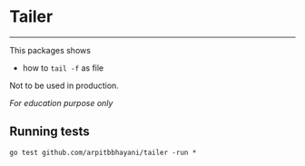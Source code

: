 # Tailer
---
This packages shows

 - how to `tail -f` as file

Not to be used in production.

_For education purpose only_


## Running tests

```
go test github.com/arpitbbhayani/tailer -run *
```
